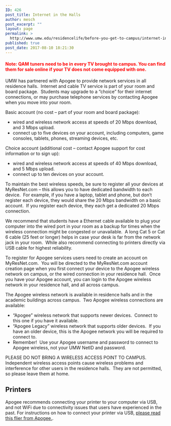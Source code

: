```yaml
---
ID: 426
post_title: Internet in the Halls
author: mesch
post_excerpt: ""
layout: page
permalink: >
  http://www.umw.edu/residencelife/before-you-get-to-campus/internet-in-the-halls/
published: true
post_date: 2017-08-10 18:21:30
---
```

<h4><span style="color: #ff0000">Note: QAM tuners need to be in every TV brought to campus. You can find them for sale online if your TV does not come equipped with one.</span></h4>
UMW has partnered with Apogee to provide network services in all residence halls.  Internet and cable TV service is part of your room and board package.  Students may upgrade to a “choice” for their internet connections, or may purchase telephone services by contacting Apogee when you move into your room.

Basic account (no cost – part of your room and board package):
<ul>
 	<li>wired and wireless network access at speeds of 20 Mbps download, and 3 Mbps upload.</li>
 	<li>connect up to five devices on your account, including computers, game consoles, tablets, phones, streaming devices, etc.</li>
</ul>
Choice account (additional cost – contact Apogee support for cost information or to sign up):
<ul>
 	<li>wired and wireless network access at speeds of 40 Mbps download, and 5 Mbps upload.</li>
 	<li>connect up to ten devices on your account.</li>
</ul>
To maintain the best wireless speeds, be sure to register all your devices at MyResNet.com – this allows you to have dedicated bandwidth to each device.  For example, if you have a laptop, tablet and phone, but don’t register each device, they would share the 20 Mbps bandwidth on a basic account.  If you register each device, they each get a dedicated 20 Mbps connection.

We recommend that students have a Ethernet cable available to plug your computer into the wired port in your room as a backup for times when the wireless connection might be congested or unavailable.  A long Cat 5 or Cat 6 cable (25 feet or longer) helps in case your desk is far from the network jack in your room.  While also recommend connecting to printers directly via USB cable for highest reliability.

To register for Apogee services users need to create an account on MyResNet.com.  You will be directed to the MyResNet.com account creation page when you first connect your device to the Apogee wireless network on campus, or the wired connection in your residence hall.  Once you have your Apogee account, you can login to the Apogee wireless network in your residence hall, and all across campus.

The Apogee wireless network is available in residence halls and in the academic buildings across campus.  Two Apogee wireless connections are available:
<ul>
 	<li>“Apogee” wireless network that supports newer devices.  Connect to this one if you have it available.</li>
 	<li>“Apogee Legacy” wireless network that supports older devices.  If you have an older device, this is the Apogee network you will be required to connect to.</li>
 	<li>Remember!  Use your Apogee username and password to connect to Apogee wireless, not your UMW NetID and password.</li>
</ul>
PLEASE DO NOT BRING A WIRELESS ACCESS POINT TO CAMPUS.  Independent wireless access points cause wireless problems and interference for other users in the residence halls.  They are not permitted, so please leave them at home.
<h2>Printers</h2>
Apogee recommends connecting your printer to your computer via USB, and not WiFi due to connectivity issues that users have experienced in the past. For instructions on how to connect your printer via USB, <a href="http://www.umw.edu/residencelife/before-you-get-to-campus/internet-in-the-halls/printer_setup/" rel="attachment wp-att-584">please read this flier from Apogee.</a>.